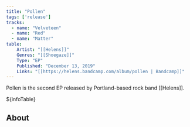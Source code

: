 ```yaml
---
title: "Pollen"
tags: ['release']
tracks:
  - name: "Velveteen"
  - name: "Red"
  - name: "Matter"
table:
    Artist: "[[Helens]]"
    Genres: "[[Shoegaze]]"
    Type: "EP"
    Published: "December 13, 2019"
    Links: "[[https://helens.bandcamp.com/album/pollen | Bandcamp]]"
---
```


Pollen is the second EP released by Portland-based rock band [[Helens]].

${infoTable}

## About
